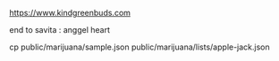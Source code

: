 https://www.kindgreenbuds.com


end to savita : anggel heart 

cp public/marijuana/sample.json public/marijuana/lists/apple-jack.json
